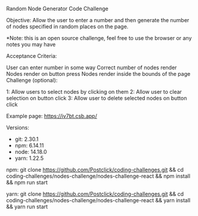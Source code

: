 Random Node Generator Code Challenge

Objective: Allow the user to enter a number and then generate the number of nodes specified in random places on the page.

*Note: this is an open source challenge, feel free to use the browser or any notes you may have

Acceptance Criteria:

User can enter number in some way
Correct number of nodes render
Nodes render on button press
Nodes render inside the bounds of the page
Challenge (optional):

1: Allow users to select nodes by clicking on them 2: Allow user to clear selection on button click 3: Allow user to delete selected nodes on button click

Example page: https://iv7bt.csb.app/

Versions: 
- git:  2.30.1
- npm: 6.14.11
- node: 14.18.0
- yarn: 1.22.5

npm:
git clone https://github.com/Postclick/coding-challenges.git && cd coding-challenges/nodes-challenge/nodes-challenge-react && npm install && npm run start

yarn:
git clone https://github.com/Postclick/coding-challenges.git && cd coding-challenges/nodes-challenge/nodes-challenge-react && yarn install && yarn run start